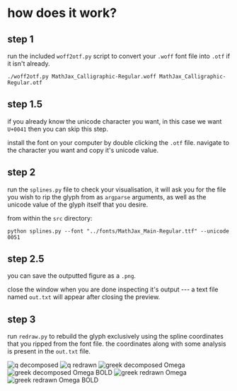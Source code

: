 # how does it work?

## step 1
run the included `woff2otf.py` script to convert your `.woff` font file into `.otf` if it isn't already.

```
./woff2otf.py MathJax_Calligraphic-Regular.woff MathJax_Calligraphic-Regular.otf
```

## step 1.5

if you already know the unicode character you want, in this case we want `U+0041` then you can skip this step.

install the font on your computer by double clicking the `.otf` file. navigate to the character you want and copy it's unicode value.

## step 2

run the `splines.py` file to check your visualisation, it will ask you for the file you wish to rip the glyph from as `argparse` arguments, as well as the unicode value of the glyph itself that you desire.

from within the `src` directory: 
```
python splines.py --font "../fonts/MathJax_Main-Regular.ttf" --unicode 0051
```

## step 2.5

you can save the outputted figure as a `.png`. 

close the window when you are done inspecting it's output --- a text file named `out.txt` will appear after closing the preview.

## step 3

run `redraw.py` to rebuild the glyph exclusively using the spline coordinates that you ripped from the font file. the coordinates along with some analysis is present in the `out.txt` file.

![q decomposed](img/q.png)
![q redrawn](img/q-out.png)
![greek decomposed Omega](img/omega-decomp.png)
![greek decomposed Omega BOLD](img/omega-decomp-bold.png)
![greek redrawn Omega](img/omega-redraw.png)
![greek redrawn Omega BOLD](img/omega-redraw-bold.png)


